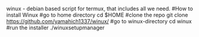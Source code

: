 winux - debian based script for termux, that includes all we need.
#How to install Winux
#go to home directory
cd $HOME
#clone the repo
git clone https://github.com/yamahich1337/winux/
#go to winux-directory
cd winux
#run the installer
./winuxsetupmanager
